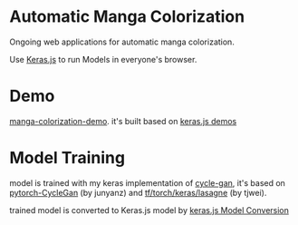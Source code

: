 
# Automatic Manga Colorization

Ongoing web applications for automatic manga colorization.

Use [Keras.js](https://github.com/transcranial/keras-js) to run Models in everyone's browser.

# Demo

[manga-colorization-demo](http://47.98.46.70). it's built based on [keras.js demos](https://transcranial.github.io/keras-js) 

# Model Training

model is trained with my keras implementation of [cycle-gan](https://github.com/MingwangLin/cyclegan-keras/blob/master/CycleGAN-keras.ipynb), it's based on [pytorch-CycleGan](https://github.com/junyanz/pytorch-CycleGAN-and-pix2pix) (by junyanz) and [tf/torch/keras/lasagne](https://github.com/tjwei/GANotebooks) (by tjwei).

trained model is converted to Keras.js model by [keras.js Model Conversion](https://transcranial.github.io/keras-js-docs/conversion/)



